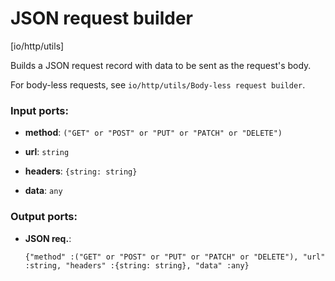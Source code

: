 # JSON request builder

[io/http/utils]

Builds a JSON request record with data to be sent as the request's body.

For body-less requests, see `io/http/utils/Body-less request builder`.

### Input ports:

* __method__: `("GET" or "POST" or "PUT" or "PATCH" or "DELETE")`


* __url__: `string`


* __headers__: `{string: string}`


* __data__: `any`


### Output ports:

* __JSON req.__: 
    ```
    {"method" :("GET" or "POST" or "PUT" or "PATCH" or "DELETE"), "url" :string, "headers" :{string: string}, "data" :any}
    ```



